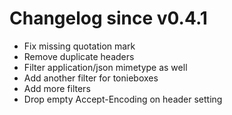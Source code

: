 # Changelog since v0.4.1
- Fix missing quotation mark 
- Remove duplicate headers 
- Filter application/json mimetype as well 
- Add another filter for tonieboxes 
- Add more filters 
- Drop empty Accept-Encoding on header setting 
